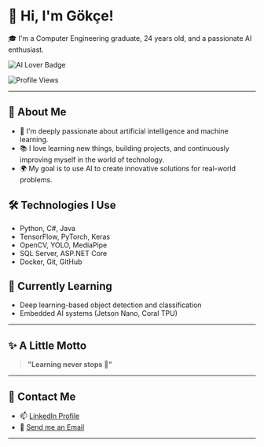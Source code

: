 # 👋 Hi, I'm Gökçe!

🎓 I'm a Computer Engineering graduate, 24 years old, and a passionate AI enthusiast.

![AI Lover Badge](https://img.shields.io/badge/AI%20Lover-❤️‍🔥-brightgreen)

![Profile Views](https://komarev.com/ghpvc/?username=yourgithubusername&label=Profile%20views&color=0e75b6&style=flat)



---

## 🚀 About Me
- 🤖 I'm deeply passionate about artificial intelligence and machine learning.
- 📚 I love learning new things, building projects, and continuously improving myself in the world of technology.
- 🌍 My goal is to use AI to create innovative solutions for real-world problems.

## 🛠️ Technologies I Use
- Python, C#, Java
- TensorFlow, PyTorch, Keras
- OpenCV, YOLO, MediaPipe
- SQL Server, ASP.NET Core
- Docker, Git, GitHub

## 🌱 Currently Learning
- Deep learning-based object detection and classification
- Embedded AI systems (Jetson Nano, Coral TPU)

---

## ✨ A Little Motto
> **"Learning never stops 🚀"**


---

## 💬 Contact Me
- 📫 [LinkedIn Profile](https://www.linkedin.com/in/gökçe-keskin-9b43b8213/)
- 📧 [Send me an Email](mailto:keskingokcee@gmail.com)

---


